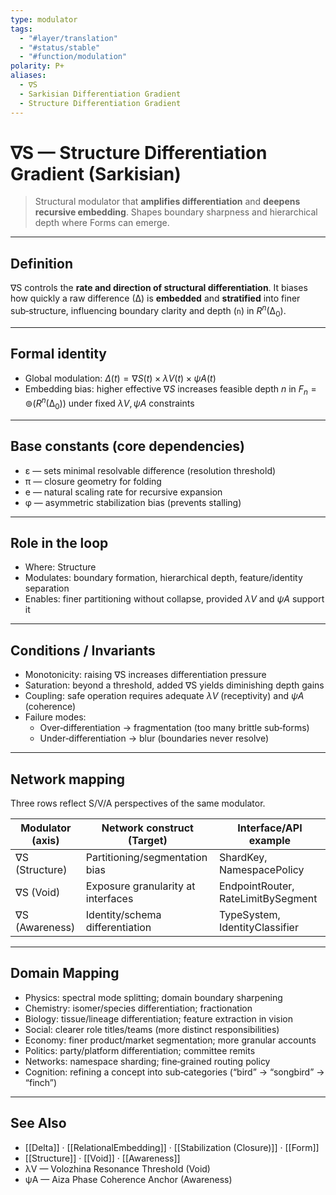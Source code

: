 ```yaml
---
type: modulator
tags:
  - "#layer/translation"
  - "#status/stable"
  - "#function/modulation"
polarity: P+
aliases:
  - ∇S
  - Sarkisian Differentiation Gradient
  - Structure Differentiation Gradient
---
```


# ∇S — Structure Differentiation Gradient (Sarkisian)

> Structural modulator that **amplifies differentiation** and **deepens recursive embedding**.
> Shapes boundary sharpness and hierarchical depth where Forms can emerge.

---

## Definition

∇S controls the **rate and direction of structural differentiation**.
It biases how quickly a raw difference (∆) is **embedded** and **stratified** into finer sub‑structure, influencing boundary clarity and depth (`n`) in $R^n(∆_0)$.

---

## Formal identity

- Global modulation: $\Delta(t) = ∇S(t) \times λV(t) \times ψA(t)$
- Embedding bias: higher effective $∇S$ increases feasible depth $n$ in $F_n = ⊚(R^n(∆_0))$ under fixed $λV, ψA$ constraints

---

## Base constants (core dependencies)

- ε — sets minimal resolvable difference (resolution threshold)
- π — closure geometry for folding
- e — natural scaling rate for recursive expansion
- φ — asymmetric stabilization bias (prevents stalling)

---

## Role in the loop

- Where: Structure
- Modulates: boundary formation, hierarchical depth, feature/identity separation
- Enables: finer partitioning without collapse, provided $λV$ and $ψA$ support it

---

## Conditions / Invariants

- Monotonicity: raising ∇S increases differentiation pressure
- Saturation: beyond a threshold, added ∇S yields diminishing depth gains
- Coupling: safe operation requires adequate $λV$ (receptivity) and $ψA$ (coherence)
- Failure modes:
  - Over‑differentiation → fragmentation (too many brittle sub‑forms)
  - Under‑differentiation → blur (boundaries never resolve)

---

## Network mapping

Three rows reflect S/V/A perspectives of the same modulator.

| Modulator (axis)   | Network construct (Target)        | Interface/API example              |
|--------------------|-----------------------------------|------------------------------------|
| ∇S (Structure)     | Partitioning/segmentation bias    | ShardKey, NamespacePolicy          |
| ∇S (Void)          | Exposure granularity at interfaces| EndpointRouter, RateLimitBySegment |
| ∇S (Awareness)     | Identity/schema differentiation   | TypeSystem, IdentityClassifier     |

---

## Domain Mapping

- Physics: spectral mode splitting; domain boundary sharpening
- Chemistry: isomer/species differentiation; fractionation
- Biology: tissue/lineage differentiation; feature extraction in vision
- Social: clearer role titles/teams (more distinct responsibilities)
- Economy: finer product/market segmentation; more granular accounts
- Politics: party/platform differentiation; committee remits
- Networks: namespace sharding; fine‑grained routing policy
- Cognition: refining a concept into sub‑categories (“bird” → “songbird” → “finch”)

---

## See Also

- [[Delta]] · [[RelationalEmbedding]] · [[Stabilization (Closure)]] · [[Form]]
- [[Structure]] · [[Void]] · [[Awareness]]
- λV — Volozhina Resonance Threshold (Void)
- ψA — Aiza Phase Coherence Anchor (Awareness)
